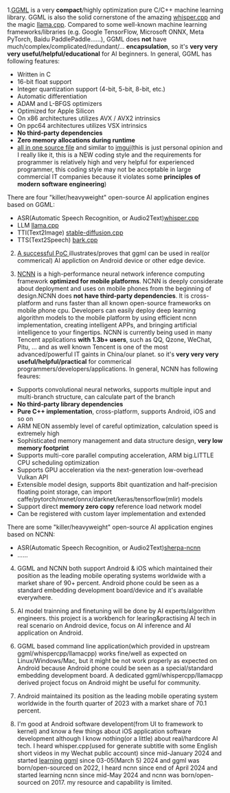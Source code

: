 1.[GGML](https://github.com/ggerganov/ggml) is a very <b>compact</b>/highly optimization pure C/C++ machine learning library. GGML is also the solid cornerstone of the amazing [whisper.cpp](https://github.com/ggerganov/whisper.cpp) and the magic [llama.cpp](https://github.com/ggerganov/llama.cpp). Compared to some well-known machine learning frameworks/libraries (e.g. Google TensorFlow, Microsoft ONNX, Meta PyTorch, Baidu PaddlePaddle......), GGML does <b>not</b> have much/complex/complicated/redundant/… <b>encapsulation</b>, so it's <b>very very very useful/helpful/educational</b> for AI beginners. In general, GGML has following features:

- Written in C
- 16-bit float support
- Integer quantization support (4-bit, 5-bit, 8-bit, etc.)
- Automatic differentiation
- ADAM and L-BFGS optimizers
- Optimized for Apple Silicon
- On x86 architectures utilizes AVX / AVX2 intrinsics
- On ppc64 architectures utilizes VSX intrinsics
- <b>No third-party dependencies</b>
- <b>Zero memory allocations during runtime</b>
- [all in one source file](https://github.com/ggerganov/ggml/blob/master/src/ggml.c) and similar to [imgui](https://github.com/ocornut/imgui/blob/master/imgui.cpp)(this is just personal opinion and I really like it, this is a NEW coding style and the requirements for programmer is relatively high and very helpful for experienced programmer, this coding style may not be acceptable in large commercial IT companies because it violates some <b>principles of modern software engineering</b>)


 There are four "killer/heavyweight" open-source AI application engines based on GGML:

- ASR(Automatic Speech Recognition, or Audio2Text)[whisper.cpp](https://github.com/ggerganov/whisper.cpp)
- LLM [ llama.cpp](https://github.com/ggerganov/llama.cpp)
- TTI(Text2Image) [stable-diffusion.cpp](https://github.com/leejet/stable-diffusion.cpp)
- TTS(Text2Speech) [ bark.cpp](https://github.com/PABannier/bark.cpp)


2. <a href="https://github.com/zhouwg/kantv/issues/64">A successful PoC </a>illustrates/proves that ggml can be used in real(or commerical) AI appliction on Android device or other edge device.


3. [NCNN](https://github.com/Tencent/ncnn) is a high-performance neural network inference computing framework <b>optimized for mobile platforms</b>. NCNN is deeply considerate about deployment and uses on mobile phones from the beginning of design.NCNN does <b>not have third-party dependencies</b>. It is cross-platform and runs faster than all known open-source frameworks on mobile phone cpu. Developers can easily deploy deep learning algorithm models to the mobile platform by using efficient ncnn implementation, creating intelligent APPs, and bringing artificial intelligence to your fingertips. NCNN is currently being used in many Tencent applications <b>with 1.3b+ users</b></b>, such as QQ, Qzone, WeChat, Pitu, ... and as well known Tencent is one of the most advanced/powerful IT gaints in China/our planet.  so it's <b>very very very useful/helpful/practical</b> for commerical programmers/developers/applications. In general, NCNN has following feaures:

- Supports convolutional neural networks, supports multiple input and multi-branch structure, can calculate part of the branch
- <b>No third-party library dependencies</b>
- <b>Pure C++ implementation</b>, cross-platform, supports Android, iOS and so on
- ARM NEON assembly level of careful optimization, calculation speed is extremely high
- Sophisticated memory management and data structure design, <b>very low memory footprint</b>
- Supports multi-core parallel computing acceleration, ARM big.LITTLE CPU scheduling optimization
- Supports GPU acceleration via the next-generation low-overhead Vulkan API
- Extensible model design, supports 8bit quantization and half-precision floating point storage, can import caffe/pytorch/mxnet/onnx/darknet/keras/tensorflow(mlir) models
- Support direct <b>memory zero copy</b> reference load network model
- Can be registered with custom layer implementation and extended



There are some "killer/heavyweight" open-source AI application engines based on NCNN:

- ASR(Automatic Speech Recognition, or Audio2Text)[sherpa-ncnn](https://github.com/k2-fsa/sherpa-ncnn)
- ......




4. GGML and NCNN both support Android & iOS which maintained their position as the leading mobile operating systems worldwide with a market share of 90+ percent. Android phone could be seen as a standard embedding development board/device and it's available everywhere.


5. AI model trainning and finetuning will be done by AI experts/algorithm engineers. this project is a workbench for learing&practising AI tech in real scenario on Android device, focus on AI inference and AI application on Android.


6. GGML based command line application(which provided in upstream ggml/whispercpp/llamacpp) works fine/well as expected on Linux/Windows/Mac, but it might be not work properly as expected on Android because Android phone could be seen as a special/standard embedding development board. A dedicated ggml/whispercpp/llamacpp derived project focus on Android might be useful for community.


7. Android maintained its position as the leading mobile operating system worldwide in the fourth quarter of 2023 with a market share of 70.1 percent.


8. I'm good at Android software developent(from UI to framework to kernel) and know a few things about iOS application software development although I know nothing(or a little) about real/hardcore AI tech. I heard whisper.cpp(used for generate subtitle with some English short videos in my Wechat public account) since mid-January 2024 and started <a href="https://github.com/zhouwg/kantv/issues/64">learning ggml</a> since 03-05(March 5) 2024 and ggml was born/open-sourced on 2022, I heard ncnn since end of April 2024 and started learning ncnn since mid-May 2024 and ncnn was born/open-sourced on 2017. my resource and capability is limited.
